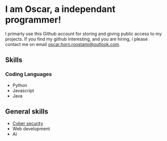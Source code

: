 # I am Oscar, a independant programmer!
I primarly use this Github account for storing and giving public access to my projects.
If you find my github interesting, and you are hiring, i please contact me on email oscar.horn.roostami@outlook.com.
## Skills
### Coding Languages
- Python
- Javascript
- Java
## General skills
- [Cyber security](./CyberSecurity-Writeups)
- Web development
- AI 
